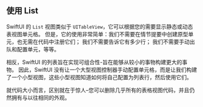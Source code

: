 使用 List
---

SwiftUI 的 `List` 视图类似于 `UITableView`，它可以根据您的需要显示静态或动态表视图单元格。 但是，它的使用非常简单：我们不需要在情节提要中创建原型单元，也无需在代码中注册它们； 我们不需要告诉它有多少行； 我们不需要手动出队和配置单元，等等。

相反，SwiftUI 的列表旨在实现可组合性-旨在能够从较小的事物构建更大的事物。 因此，SwiftUI 没有让一个大型视图控制器手动配置单元格，而是让我们构建了一个小型视图，这些小型视图知道如何将自己配置为列表行，然后使用它们。

就代码大小而言，区别就在于惊人–您可以删除几乎所有的表格视图代码，并且仍然拥有与以往相同的外观。